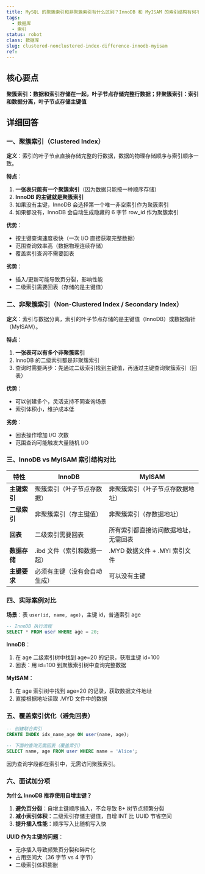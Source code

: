 ```yaml
---
title: MySQL 的聚簇索引和非聚簇索引有什么区别？InnoDB 和 MyISAM 的索引结构有何不同？
tags:
  - 数据库
  - 索引
status: robot
class: 数据库
slug: clustered-nonclustered-index-difference-innodb-myisam
ref:
---
```


## 核心要点

**聚簇索引：数据和索引存储在一起，叶子节点存储完整行数据；非聚簇索引：索引和数据分离，叶子节点存储主键值**

## 详细回答

### 一、聚簇索引（Clustered Index）

**定义**：索引的叶子节点直接存储完整的行数据，数据的物理存储顺序与索引顺序一致。

**特点**：
1. **一张表只能有一个聚簇索引**（因为数据只能按一种顺序存储）
2. **InnoDB 的主键就是聚簇索引**
3. 如果没有主键，InnoDB 会选择第一个唯一非空索引作为聚簇索引
4. 如果都没有，InnoDB 会自动生成隐藏的 6 字节 row_id 作为聚簇索引

**优势**：
- 按主键查询速度极快（一次 I/O 直接获取完整数据）
- 范围查询效率高（数据物理连续存储）
- 覆盖索引查询不需要回表

**劣势**：
- 插入/更新可能导致页分裂，影响性能
- 二级索引需要回表（存储的是主键值）

### 二、非聚簇索引（Non-Clustered Index / Secondary Index）

**定义**：索引与数据分离，索引的叶子节点存储的是主键值（InnoDB）或数据指针（MyISAM）。

**特点**：
1. **一张表可以有多个非聚簇索引**
2. InnoDB 的二级索引都是非聚簇索引
3. 查询时需要两步：先通过二级索引找到主键值，再通过主键查询聚簇索引（回表）

**优势**：
- 可以创建多个，灵活支持不同查询场景
- 索引体积小，维护成本低

**劣势**：
- 回表操作增加 I/O 次数
- 范围查询可能触发大量随机 I/O

### 三、InnoDB vs MyISAM 索引结构对比

| 特性 | InnoDB | MyISAM |
|------|--------|--------|
| **主键索引** | 聚簇索引（叶子节点存数据） | 非聚簇索引（叶子节点存数据地址） |
| **二级索引** | 非聚簇索引（存主键值） | 非聚簇索引（存数据地址） |
| **回表** | 二级索引需要回表 | 所有索引都直接访问数据地址，无需回表 |
| **数据存储** | .ibd 文件（索引和数据一起） | .MYD 数据文件 + .MYI 索引文件 |
| **主键要求** | 必须有主键（没有会自动生成） | 可以没有主键 |

### 四、实际案例对比

**场景**：表 `user(id, name, age)`，主键 id，普通索引 age

```sql
-- InnoDB 执行流程
SELECT * FROM user WHERE age = 20;
```

**InnoDB**：
1. 在 age 二级索引树中找到 age=20 的记录，获取主键 id=100
2. 回表：用 id=100 到聚簇索引树中查询完整数据

**MyISAM**：
1. 在 age 索引树中找到 age=20 的记录，获取数据文件地址
2. 直接根据地址读取 .MYD 文件中的数据

### 五、覆盖索引优化（避免回表）

```sql
-- 创建联合索引
CREATE INDEX idx_name_age ON user(name, age);

-- 下面的查询无需回表（覆盖索引）
SELECT name, age FROM user WHERE name = 'Alice';
```

因为查询字段都在索引中，无需访问聚簇索引。

### 六、面试加分项

**为什么 InnoDB 推荐使用自增主键？**

1. **避免页分裂**：自增主键顺序插入，不会导致 B+ 树节点频繁分裂
2. **减小索引体积**：二级索引存储主键值，自增 INT 比 UUID 节省空间
3. **提升插入性能**：顺序写入比随机写入快

**UUID 作为主键的问题**：
- 无序插入导致频繁页分裂和碎片化
- 占用空间大（36 字节 vs 4 字节）
- 二级索引体积膨胀
